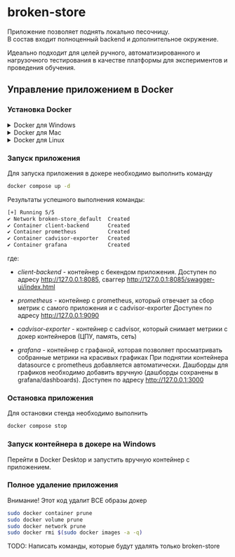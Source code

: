 # broken-store

Приложение позволяет поднять локально песочницу.  
В состав входит полноценный backend и дополнительное окружение.

Идеально подходит для целей ручного, автоматизированного и нагрузочного тестирования в качестве платформы 
для экспериментов и проведения обучения. 

## Управление приложением в Docker

### Установка Docker
<details>

<summary>Docker для Windows</summary>

Для скачивания Docker на Windows необходимо выполнить команду в PowerShell от имени администратора
```Bash
Invoke-WebRequest -Uri https://desktop.docker.com/win/stable/Docker%20Desktop%20Installer.exe -OutFile DockerDesktopInstaller.exe
```

Для установки Docker на Windows необходимо выполнить команду в PowerShell от имени администратора
```Bash
Start-Process -Wait -FilePath .\DockerDesktopInstaller.exe
```

**Важно**: в процессе установки снять флажок с чекбокса «**Use WSL 2 instead of Hyper-V (recommended)**»

Результат успешной установки Docker:
```Bash
Docker Desktop 4.36.0
Installation succeeded
```

Для запуска Docker на Windows необходимо выполнить команду в PowerShell от имени администратора
```Bash
Start-Process 'C:\Program Files\Docker\Docker\Docker Desktop.exe'
```

Принять соглашение и авторизоваться в Docker.

</details>

<details><summary>Docker для Mac</summary>
Скоро...
</details>

<details><summary>Docker для Linux</summary>
Скоро...
</details>

### Запуск приложения

Для запуска приложения в докере необходимо выполнить команду
```Bash
docker compose up -d
```

Результаты успешного выполнения команды:
```Bash
[+] Running 5/5
✔ Network broken-store_default  Created                                                                                                                                                        0.0s
✔ Container client-backend      Created                                                                                                                                                        0.0s
✔ Container prometheus          Created                                                                                                                                                        0.0s
✔ Container cadvisor-exporter   Created                                                                                                                                                        0.1s
✔ Container grafana             Created 
```

где:

- *client-backend* - контейнер с бекендом приложения. Доступен по адресу http://127.0.0.1:8085, сваггер http://127.0.0.1:8085/swagger-ui/index.html

- *prometheus* - контейнер с prometheus, который отвечает за сбор метрик с самого приложения и с cadvisor-exporter
Доступен по адресу http://127.0.0.1:9090

- *cadvisor-exporter* - контейнер с cadvisor, который снимает метрики с докер контейнеров (ЦПУ, память, сеть)

- *grafana* - контейнер с графаной, которая позволяет просматривать собранные метрики на красивых графиках
При поднятии контейнера datasource с prometheus добавляется автоматически. Дашборды для графиков необходимо добавить вручную
(дашборды сохранены в grafana/dashboards). Доступен по адресу http://127.0.0.1:3000

### Остановка приложения

Для остановки стенда необходимо выполнить
```Bash
docker compose stop
```

### Запуск контейнера в докере на Windows

Перейти в Docker Desktop и запустить вручную контейнер с приложением.


### Полное удаление приложения

Внимание! Этот код удалит ВСЕ образы докер

```Bash
sudo docker container prune
sudo docker volume prune
sudo docker network prune
sudo docker rmi $(sudo docker images -a -q)
```

TODO: Написать команды, которые будут удалять только broken-store
